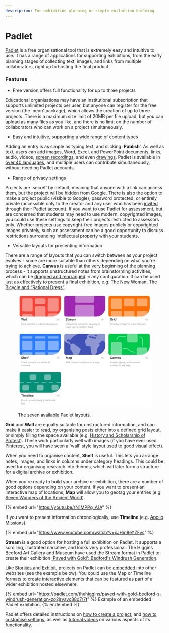 ```yaml
---
description: For exhibition planning or simple collection building
---
```


# Padlet

[Padlet](https://en-gb.padlet.com/) is a free organisational tool that is extremely easy and intuitive to use. It has a range of applications for supporting exhibitions, from the early planning stages of collecting text, images, and links from multiple collaborators, right up to hosting the final product.

### Features

* Free version offers full functionality for up to three projects

Educational organisations may have an institutional subscription that supports unlimited projects per user, but anyone can register for the free version (the 'neon' package), which allows the creation of up to three projects. There is a maximum size limit of 20MB per file upload, but you can upload as many files as you like, and there is no limit on the number of collaborators who can work on a project simultaneously.

* Easy and intuitive, supporting a wide range of content types

Adding an entry is as simple as typing text, and clicking '**Publish**'. As well as text, users can add images, Word, Excel, and PowerPoint documents, links, audio, videos, [screen recordings](https://www.youtube.com/watch?v=7NEr--UHGso), and even [drawings](https://www.youtube.com/watch?v=aDIfzHc1K2c). Padlet is available in [over 40 languages](https://padlet.help/l/en/about-padlet/do-you-have-it-in-my-language), and multiple users can contribute simultaneously, without needing Padlet accounts.

* Range of privacy settings

Projects are 'secret' by default, meaning that anyone with a link can access them, but the project will be hidden from Google. There is also the option to make a project public (visible to Google), password protected, or entirely private (accessible only to the creator and any user who has been [invited through their Padlet account](https://www.youtube.com/watch?v=f2QhaaJvTrM)). If you want to use Padlet for assessment, but are concerned that students may need to use modern, copyrighted images, you could use these settings to keep their projects restricted to assessors only. Whether projects use copyright-free images publicly or copyrighted images privately, such an assessment can be a good opportunity to discuss restrictions surrounding intellectual property with your students.

* Versatile layouts for presenting information

There are a range of layouts that you can switch between as your project evolves - some are more suitable than others depending on what you're trying to achieve. **Canvas** is useful at the very beginning of the planning process - it supports unstructured notes from brainstorming activities, which can be [dragged and rearranged](https://www.youtube.com/watch?v=2vJX0yqDs6Y) in any configuration. It can be used just as effectively to present a final exhibition, e.g. [The New Woman: The Bicycle and “Rational Dress”](https://padlet.com/saralambert/the-new-woman-the-bicycle-and-rational-dress-egzgzb4fdus4fsd0).

<figure><img src="../.gitbook/assets/padletformats.jpg" alt=""><figcaption><p>The seven available Padlet layouts.</p></figcaption></figure>

**Grid** and **Wall** are equally suitable for unstructured information, and can make it easier to read, by organising posts either into a defined grid layout, or simply filling the space available (e.g. [History and Scholarship of Protest](https://padlet.com/hedreenr1/history-and-scholarship-of-protest-a-buley-library-online-ex-w9eisgyd81jh5usq)). These work particularly well with images (if you have ever used [Pinterest](https://www.pinterest.co.uk/), you will have seen a 'wall' style layout used to good visual effect).&#x20;

When you need to organise content, **Shelf** is useful. This lets you arrange notes, images, and links in columns under category headings. This could be used for organising research into themes, which will later form a structure for a digital archive or exhibition.

When you're ready to build your archive or exhibition, there are a number of good options depending on your content. If you want to present an interactive map of locations, **Map** will allow you to geotag your entries (e.g. [Seven Wonders of the Ancient World](https://padlet.com/gallery/map-of-the-7-wonders-of-the-ancient-world-pvbf1n4qkycw)).&#x20;

{% embed url="https://youtu.be/rN1MPPg_A1A" %}

If you want to present information chronologically, use **Timeline** (e.g. [Apollo Missions](https://padlet.com/gallery/timeline-of-apollo-missions-jujsg84hh9fq)).

{% embed url="https://www.youtube.com/watch?v=xJHm8eYZFys" %}

**Stream** is a good option for hosting a full exhibition on Padlet. It supports a scrolling, illustrated narrative, and looks very professional. The Higgins Bedford Art Gallery and Museum have used the Stream format in Padlet to create their exhibition ['Paved with Gold': Bedford's Windrush Generation](https://padlet.com/thehiggins/paved-with-gold-bedford-s-windrush-generation-zo2jrvavc88d7r7t).

Like [Storiiies ](../digital-storytelling/storiiies.md)and [Exhibit](../digital-storytelling/exhibit.md), projects on Padlet can be [embedded ](https://www.youtube.com/watch?v=bTKWJnZ\_-78)into other websites (see the example below). You could use the Map or Timeline formats to create interactive elements that can be featured as part of a wider exhibition hosted elsewhere.

{% embed url="https://padlet.com/thehiggins/paved-with-gold-bedford-s-windrush-generation-zo2jrvavc88d7r7t" %}
Example of an embedded Padlet exhibition.
{% endembed %}

Padlet offers detailed instructions on [how to create a project](https://padlet.help/l/en/get-started/how-do-i-create-a-padlet), and [how to customise settings](https://padlet.help/l/en/article/pleoh3181b-how-do-i-customize-my-padlet), as well as [tutorial videos](https://www.youtube.com/@padlet/videos) on various aspects of its functionality.
